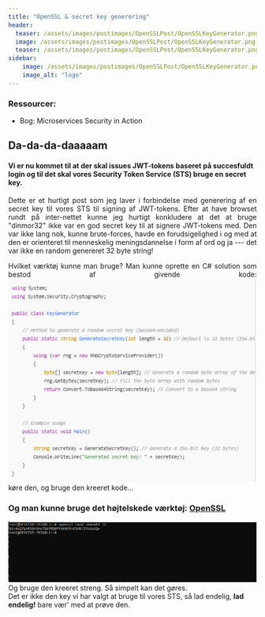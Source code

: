 ```yaml
---
title: "OpenSSL & secret key generering"
header:
  teaser: /assets/images/postimages/OpenSSLPost/OpenSSLKeyGenerator.png
  image: /assets/images/postimages/OpenSSLPost/OpenSSLKeyGenerator.png
  teaser: /assets/images/postimages/OpenSSLPost/OpenSSLKeyGenerator.png
sidebar:
    image: /assets/images/postimages/OpenSSLPost/OpenSSLKeyGenerator.png
    image_alt: "logo"
---
```

<h3>Ressourcer:</h3>
<ul>
    <li>Bog: Microservices Security in Action</li>
</ul>
<h2> Da-da-da-daaaaam </h2>
<h4> Vi er nu kommet til at der skal issues JWT-tokens baseret på succesfuldt login og til det skal vores Security Token Service (STS) bruge en secret key. </h4>
<p style="text-align: justify; hyphens: auto;">
Dette er et hurtigt post som jeg laver i forbindelse med generering af en secret key til vores STS til signing af JWT-tokens. 
Efter at have browset rundt på inter-nettet kunne jeg hurtigt konkludere at det at bruge "dinmor32" ikke var en god secret key til at signere JWT-tokens med. Den var ikke lang nok, kunne brute-forces, havde en forudsigelighed i og med at den er orienteret til menneskelig meningsdannelse i form af ord og ja --- det var ikke en random genereret 32 byte string!
</p>
<p style="text-align: justify; hyphens: auto;">
Hvilket værktøj kunne man bruge? Man kunne oprette en C# solution som bestod af givende kode:
<img src="/assets/images/postimages/OpenSSLPost/CSharp_eksempel_key.png">
<br>
køre den, og bruge den kreeret kode...
</p>
<p style="text-align: justify; hyphens: auto;">
<h3> Og man kunne bruge det højtelskede værktøj: <u>OpenSSL</u></h3>
<img src="/assets/images/postimages/OpenSSLPost/OpenSSL_Key.png">
Og bruge den kreeret streng. 
Så simpelt kan det gøres. 
<br>
Det er ikke den key vi har valgt at bruge til vores STS, så lad endelig, <b>lad endelig!</b> bare vær' med at prøve den.
</p>


